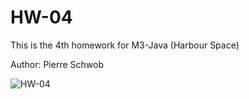 # HW-04
This is the 4th homework for M3-Java (Harbour Space)

Author: Pierre Schwob


![HW-04](https://github.com/IAbeteEtMechante/HW-04/workflows/HW-04/badge.svg)
